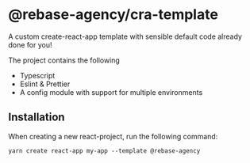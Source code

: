 # @rebase-agency/cra-template

A custom create-react-app template with sensible default code already done for you!

The project contains the following

- Typescript
- Eslint & Prettier
- A config module with support for multiple environments

## Installation

When creating a new react-project, run the following command:

```shell
yarn create react-app my-app --template @rebase-agency
```
